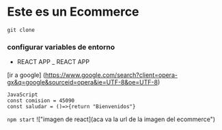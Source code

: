 # Este es un Ecommerce

```
git clone
```

### configurar variables de entorno

- REACT APP
_ REACT APP

[ir a google] (https://www.google.com/search?client=opera-gx&q=google&sourceid=opera&ie=UTF-8&oe=UTF-8)

```
JavaScript
const comision = 45090
const saludar = ()=>{return "Bienvenidos"}
```


`npm start` 
!["imagen de react](aca va la url de la imagen del ecommerce")